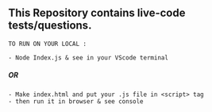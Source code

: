 ## This Repository contains live-code tests/questions.

```
TO RUN ON YOUR LOCAL :

- Node Index.js & see in your VScode terminal
```
##### OR

```
- Make index.html and put your .js file in <script> tag
- then run it in browser & see console
```
